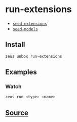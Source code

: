 
run-extensions
====================









* [`seed-extensions`](seed-extensions.md)
* [`seed-models`](seed-models.md)




## Install
```bash
zeus unbox run-extensions
```
## Examples
### Watch
```bash
zeus run <type> <name>
```











## [Source](https://github.com/liquidapps-io/zeus-sdk/tree/master/boxes/groups/core/run-extensions)
